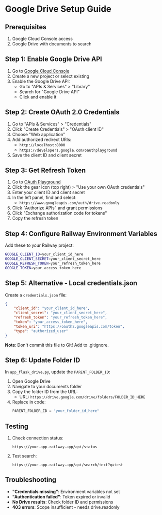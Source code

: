 # Google Drive Setup Guide

## Prerequisites
1. Google Cloud Console access
2. Google Drive with documents to search

## Step 1: Enable Google Drive API

1. Go to [Google Cloud Console](https://console.cloud.google.com)
2. Create a new project or select existing
3. Enable the Google Drive API:
   - Go to "APIs & Services" > "Library"
   - Search for "Google Drive API"
   - Click and enable it

## Step 2: Create OAuth 2.0 Credentials

1. Go to "APIs & Services" > "Credentials"
2. Click "Create Credentials" > "OAuth client ID"
3. Choose "Web application"
4. Add authorized redirect URIs:
   - `http://localhost:8080`
   - `https://developers.google.com/oauthplayground`
5. Save the client ID and client secret

## Step 3: Get Refresh Token

1. Go to [OAuth Playground](https://developers.google.com/oauthplayground)
2. Click the gear icon (top right) > "Use your own OAuth credentials"
3. Enter your client ID and client secret
4. In the left panel, find and select:
   - `https://www.googleapis.com/auth/drive.readonly`
5. Click "Authorize APIs" and grant permissions
6. Click "Exchange authorization code for tokens"
7. Copy the refresh token

## Step 4: Configure Railway Environment Variables

Add these to your Railway project:

```bash
GOOGLE_CLIENT_ID=your_client_id_here
GOOGLE_CLIENT_SECRET=your_client_secret_here
GOOGLE_REFRESH_TOKEN=your_refresh_token_here
GOOGLE_TOKEN=your_access_token_here
```

## Step 5: Alternative - Local credentials.json

Create a `credentials.json` file:

```json
{
    "client_id": "your_client_id_here",
    "client_secret": "your_client_secret_here",
    "refresh_token": "your_refresh_token_here",
    "token": "your_access_token_here",
    "token_uri": "https://oauth2.googleapis.com/token",
    "type": "authorized_user"
}
```

**Note**: Don't commit this file to Git! Add to .gitignore.

## Step 6: Update Folder ID

In `app_flask_drive.py`, update the `PARENT_FOLDER_ID`:

1. Open Google Drive
2. Navigate to your documents folder
3. Copy the folder ID from the URL:
   - URL: `https://drive.google.com/drive/folders/FOLDER_ID_HERE`
4. Replace in code:
   ```python
   PARENT_FOLDER_ID = "your_folder_id_here"
   ```

## Testing

1. Check connection status:
   ```
   https://your-app.railway.app/api/status
   ```

2. Test search:
   ```
   https://your-app.railway.app/api/search/text?q=test
   ```

## Troubleshooting

- **"Credentials missing"**: Environment variables not set
- **"Authentication failed"**: Token expired or invalid
- **No Drive results**: Check folder ID and permissions
- **403 errors**: Scope insufficient - needs drive.readonly